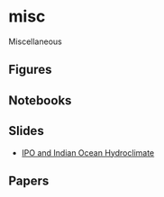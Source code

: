 # misc
Miscellaneous

## Figures

## Notebooks

## Slides
* [IPO and Indian Ocean Hydroclimate](https://docs.google.com/presentation/d/1ncwRY-phRPwW1Pzo_oqd6by9NxWdVv-fm3q1Wl0DAXs/edit#slide=id.g44fd51fc01_0_97)

## Papers
